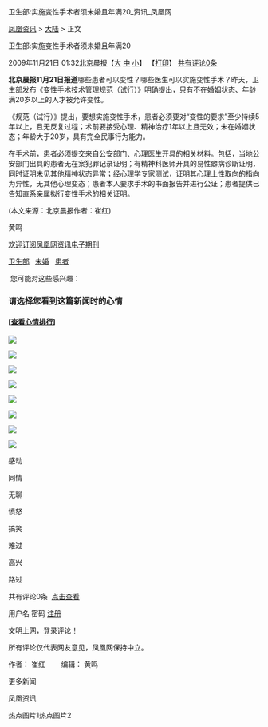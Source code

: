 卫生部:实施变性手术者须未婚且年满20\_资讯\_凤凰网

[凤凰资讯](http://news.ifeng.com/) > [大陆](http://news.ifeng.com/mainland/) > 正文

卫生部:实施变性手术者须未婚且年满20

2009年11月21日 01:32[北京晨报](http://www.morningpost.com.cn/bjcb/html/2009-11/21/content_144171.htm)【[大](javascript:zoomDoc\(16\);) [中](javascript:zoomDoc\(14\);) [小](javascript:zoomDoc\(12\);)】 【[打印](#)】 [共有评论0条](javascript:void\(0\);)

**北京晨报11月21日报道**哪些患者可以变性？哪些医生可以实施变性手术？昨天，卫生部发布《变性手术技术管理规范（试行）》明确提出，只有不在婚姻状态、年龄满20岁以上的人才被允许变性。

《规范（试行）》提出，要想实施变性手术，患者必须要对“变性的要求”至少持续5年以上，且无反复过程；术前要接受心理、精神治疗1年以上且无效；未在婚姻状态；年龄大于20岁，具有完全民事行为能力。

在手术前，患者必须提交来自公安部门、心理医生开具的相关材料。包括，当地公安部门出具的患者无在案犯罪记录证明；有精神科医师开具的易性癖病诊断证明，同时证明未见其他精神状态异常；经心理学专家测试，证明其心理上性取向的指向为异性，无其他心理变态；患者本人要求手术的书面报告并进行公证；患者提供已告知直系亲属拟行变性手术的相关证明。

(本文来源：北京晨报作者：崔红)

黄鸣

[欢迎订阅凤凰网资讯电子期刊](http://news.ifeng.com/edm/)

[卫生部](#)   [未婚](#)   [患者](#)  

 您可能对这些感兴趣：

### 请选择您看到这篇新闻时的心情

#### \[[查看心情排行](http://cmt.ifeng.com/leaveword/mood/mood_rank.jsp)\]

![](http://img.ifeng.com/tres/appres/images/mood/motion_01.gif)

![](http://img.ifeng.com/tres/appres/images/mood/motion_02.gif)

![](http://img.ifeng.com/tres/appres/images/mood/motion_03.gif)

![](http://img.ifeng.com/tres/appres/images/mood/motion_04.gif)

![](http://img.ifeng.com/tres/appres/images/mood/motion_05.gif)

![](http://img.ifeng.com/tres/appres/images/mood/motion_06.gif)

![](http://img.ifeng.com/tres/appres/images/mood/motion_07.gif)

![](http://img.ifeng.com/tres/appres/images/mood/motion_08.gif)

感动

同情

无聊

愤怒

搞笑

难过

高兴

路过

共有评论0条  [点击查看](http://comment.ifeng.com/view.php?chId=17&docId=1445286&docName=%e5%8d%ab%e7%94%9f%e9%83%a8%3a%e5%ae%9e%e6%96%bd%e5%8f%98%e6%80%a7%e6%89%8b%e6%9c%af%e8%80%85%e9%a1%bb%e6%9c%aa%e5%a9%9a%e4%b8%94%e5%b9%b4%e6%bb%a120&docUrl=http%3a%2f%2fnews.ifeng.com%2fmainland%2f200911%2f1121_17_1445286.shtml)

用户名 密码 [注册](http://register.ifeng.com/register.html)

文明上网，登录评论！

所有评论仅代表网友意见，凤凰网保持中立。

作者： 崔红　　 编辑： 黄鸣

更多新闻

凤凰资讯

热点图片1热点图片2